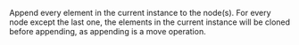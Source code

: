 Append every element in the current instance to the node(s). For every node except the last one, the elements in the current instance will be cloned before appending, as appending is a move operation.
